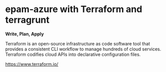 # epam-azure with Terraform and terragrunt
**Write, Plan, Apply**


Terraform is an open-source infrastructure as code software tool that provides a consistent CLI workflow to manage hundreds of cloud services. Terraform codifies cloud APIs into declarative configuration files.

https://www.terraform.io/
